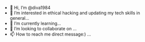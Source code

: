 - 👋 Hi, I’m @diva1984
- 👀 I’m interested in ethical hacking and updating my tech skills in general...
- 🌱 I’m currently learning...
- 💞️ I’m looking to collaborate on ...
- 📫 How to reach me direct message:) ...

<!---
diva1984/diva1984 is a ✨ special ✨ repository because its `README.md` (this file) appears on your GitHub profile.
You can click the Preview link to take a look at your changes.
--->
